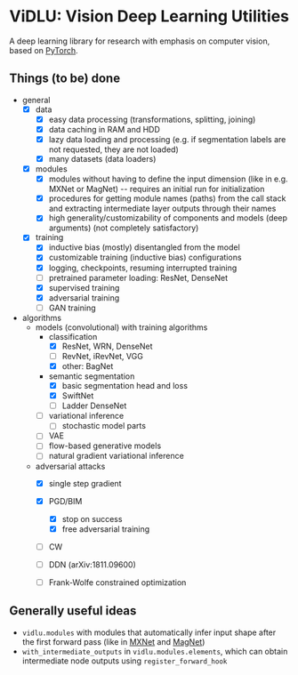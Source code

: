 # ViDLU: Vision Deep Learning Utilities

A deep learning library for research with emphasis on computer vision, based on [PyTorch](https://pytorch.org/).

## Things (to be) done

- general
  - [X] data
    - [X] easy data processing (transformations, splitting, joining)
    - [X] data caching in RAM and HDD
    - [X] lazy data loading and processing (e.g. if segmentation labels are not requested, they are not loaded)
    - [X] many datasets (data loaders)
  - [X] modules
    - [X] modules without having to define the input dimension (like in e.g. MXNet or MagNet) -- requires an initial run for initialization
    - [X] procedures for getting module names (paths) from the call stack and extracting intermediate layer outputs through their names
    - [X] high generality/customizability of components and models (deep arguments) (not completely satisfactory)
  - [X] training
    - [X] inductive bias (mostly) disentangled from the model
    - [X] customizable training (inductive bias) configurations
    - [X] logging, checkpoints, resuming interrupted training
    - [ ] pretrained parameter loading: ResNet, DenseNet
    - [X] supervised training
    - [X] adversarial training
    - [ ] GAN training
- algorithms
  - models (convolutional) with training algorithms
    - classification
      - [X] ResNet, WRN, DenseNet
      - [ ] RevNet, iRevNet, VGG
      - [X] other: BagNet
    - semantic segmentation
      - [X] basic segmentation head and loss
      - [X] SwiftNet
      - [ ] Ladder DenseNet
    - [ ] variational inference
      - [ ] stochastic model parts
    - [ ] VAE
    - [ ] flow-based generative models
    - [ ] natural gradient variational inference 
  - adversarial attacks
    - [X] single step gradient
    - [X] PGD/BIM
      - [X] stop on success
      - [X] free adversarial training
    - [ ] CW
    - [ ] DDN (arXiv:1811.09600)
    - [ ] Frank-Wolfe constrained optimization


## Generally useful ideas
- `vidlu.modules` with modules that automatically infer input shape after the 
first forward pass (like in [MXNet](http://mxnet.incubator.apache.org/) and 
[MagNet](https://github.com/MagNet-DL/magnet))
- `with_intermediate_outputs` in `vidlu.modules.elements`, which can obtain intermediate node outputs using `register_forward_hook`
